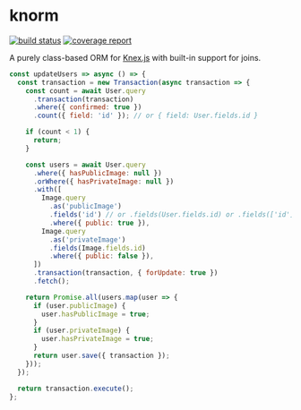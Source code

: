 # knorm

[![build status](https://gitlab.one.com/jmu/knorm/badges/master/build.svg)](https://gitlab.one.com/jmu/knorm/commits/master)
[![coverage report](https://gitlab.one.com/jmu/knorm/badges/master/coverage.svg)](https://gitlab.one.com/jmu/knorm/commits/master)

A purely class-based ORM for [Knex.js](http://knexjs.org/) with built-in support
for joins.

```js
const updateUsers => async () => {
  const transaction = new Transaction(async transaction => {
    const count = await User.query
      .transaction(transaction)
      .where({ confirmed: true })
      .count({ field: 'id' }); // or { field: User.fields.id }

    if (count < 1) {
      return;
    }

    const users = await User.query
      .where({ hasPublicImage: null })
      .orWhere({ hasPrivateImage: null })
      .with([
        Image.query
          .as('publicImage')
          .fields('id') // or .fields(User.fields.id) or .fields(['id'])
          .where({ public: true }),
        Image.query
          .as('privateImage')
          .fields(Image.fields.id)
          .where({ public: false }),
      ])
      .transaction(transaction, { forUpdate: true })
      .fetch();

    return Promise.all(users.map(user => {
      if (user.publicImage) {
        user.hasPublicImage = true;
      }
      if (user.privateImage) {
        user.hasPrivateImage = true;
      }
      return user.save({ transaction });
    }));
  });

  return transaction.execute();
};
```
